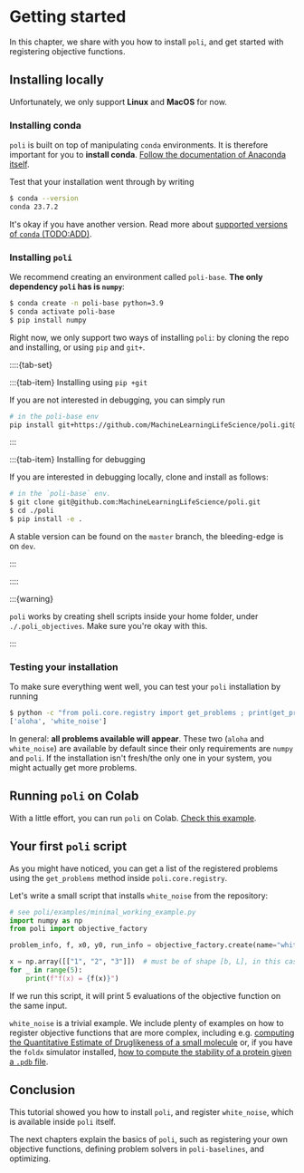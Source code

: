 # Getting started

In this chapter, we share with you how to install `poli`, and get started with registering objective functions.

## Installing locally

Unfortunately, we only support **Linux** and **MacOS** for now.

### Installing conda

`poli` is built on top of manipulating `conda` environments. It is therefore important for you to **install conda**. [Follow the documentation of Anaconda itself](https://conda.io/projects/conda/en/latest/user-guide/install/index.html).

Test that your installation went through by writing

```bash
$ conda --version
conda 23.7.2
```

It's okay if you have another version. Read more about [supported versions of `conda` (TODO:ADD)]().

### Installing `poli`

We recommend creating an environment called `poli-base`. **The only dependency `poli` has is `numpy`**:

```bash
$ conda create -n poli-base python=3.9
$ conda activate poli-base
$ pip install numpy
```

Right now, we only support two ways of installing `poli`: by cloning the repo and installing, or using `pip` and `git+`.

::::{tab-set}

:::{tab-item} Installing using `pip +git`

If you are not interested in debugging, you can simply run

```bash
# in the poli-base env
pip install git+https://github.com/MachineLearningLifeScience/poli.git@master
```

:::

:::{tab-item} Installing for debugging

If you are interested in debugging locally, clone and install as follows: 

```bash
# in the `poli-base` env.
$ git clone git@github.com:MachineLearningLifeScience/poli.git
$ cd ./poli
$ pip install -e .
```

A stable version can be found on the `master` branch, the bleeding-edge is on `dev`.

:::

::::

:::{warning}

`poli` works by creating shell scripts inside your home folder, under `./.poli_objectives`. Make sure you're okay with this.

:::

### Testing your installation

To make sure everything went well, you can test your `poli` installation by running

```bash
$ python -c "from poli.core.registry import get_problems ; print(get_problems())"
['aloha', 'white_noise']
```
In general: **all problems available will appear**. These two (`aloha` and `white_noise`) are available by default since their only requirements are `numpy` and `poli`. If the installation isn't fresh/the only one in your system, you might actually get more problems.

## Running `poli` on Colab

With a little effort, you can run `poli` on Colab. [Check this example](https://colab.research.google.com/drive/1-IISCebWYfu0QhuCJ11wOag8aKOiPtls).


## Your first `poli` script

As you might have noticed, you can get a list of the registered problems using the `get_problems` method inside `poli.core.registry`.

Let's write a small script that installs `white_noise` from the repository:

```python
# see poli/examples/minimal_working_example.py
import numpy as np
from poli import objective_factory

problem_info, f, x0, y0, run_info = objective_factory.create(name="white_noise")

x = np.array([["1", "2", "3"]])  # must be of shape [b, L], in this case [1, 3].
for _ in range(5):
    print(f"f(x) = {f(x)}")
```

If we run this script, it will print 5 evaluations of the objective function on the same input.

`white_noise` is a trivial example. We include plenty of examples on how to register objective functions that are more complex, including e.g. [computing the Quantitative Estimate of Druglikeness of a small molecule](../using_poli/objective_repository/rdkit_qed.md) or, if you have the `foldx` simulator installed, [how to compute the stability of a protein given a `.pdb` file](../using_poli/optimization_examples/protein-stability-foldx/optimizing_protein_stability.ipynb).

## Conclusion

This tutorial showed you how to install `poli`, and register `white_noise`, which is available inside `poli` itself.

The next chapters explain the basics of `poli`, such as registering your own objective functions, defining problem solvers in `poli-baselines`, and optimizing.
